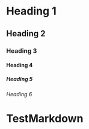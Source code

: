 <!-- Заголовки -->
# Heading 1
## Heading 2
### Heading 3
#### Heading 4
##### Heading 5
###### Heading 6



# TestMarkdown